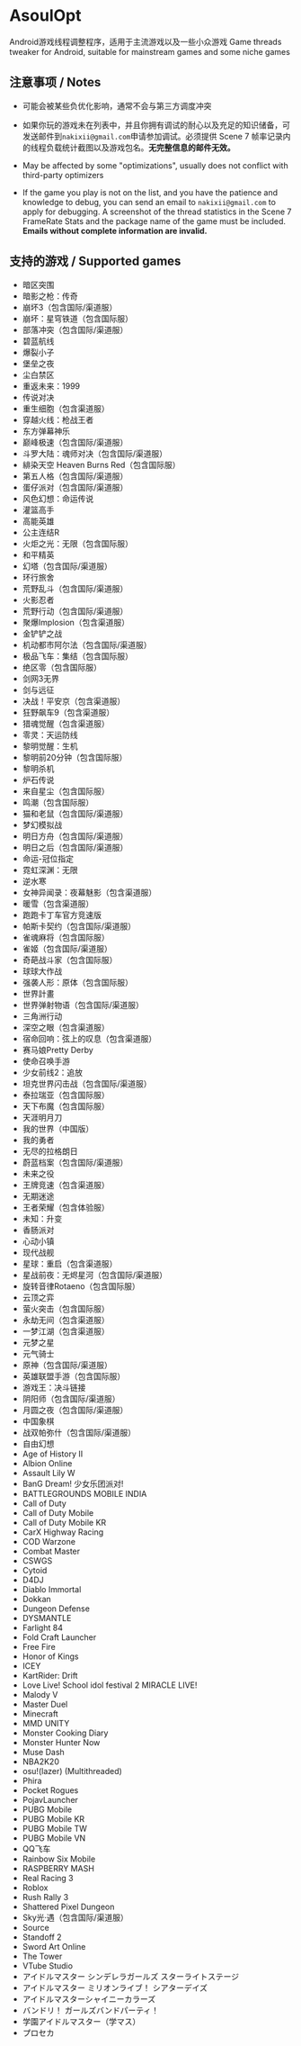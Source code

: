 # AsoulOpt
Android游戏线程调整程序，适用于主流游戏以及一些小众游戏
Game threads tweaker for Android, suitable for mainstream games and some niche games

## 注意事项 / Notes
- 可能会被某些负优化影响，通常不会与第三方调度冲突
- 如果你玩的游戏未在列表中，并且你拥有调试的耐心以及充足的知识储备，可发送邮件到`nakixii@gmail.com`申请参加调试。必须提供 Scene 7 帧率记录内的线程负载统计截图以及游戏包名。**无完整信息的邮件无效。**
  
- May be affected by some "optimizations", usually does not conflict with third-party optimizers
- If the game you play is not on the list, and you have the patience and knowledge to debug, you can send an email to `nakixii@gmail.com` to apply for debugging. A screenshot of the thread statistics in the Scene 7 FrameRate Stats and the package name of the game must be included. **Emails without complete information are invalid.**

## 支持的游戏 / Supported games
- 暗区突围
- 暗影之枪：传奇
- 崩坏3（包含国际/渠道服）
- 崩坏：星穹铁道（包含国际服）
- 部落冲突（包含国际/渠道服）
- 碧蓝航线
- 爆裂小子
- 堡垒之夜
- 尘白禁区
- 重返未来：1999
- 传说对决
- 重生细胞（包含渠道服）
- 穿越火线：枪战王者
- 东方弹幕神乐
- 巅峰极速（包含国际/渠道服）
- 斗罗大陆：魂师对决（包含国际/渠道服）
- 緋染天空 Heaven Burns Red（包含国际服）
- 第五人格（包含国际/渠道服）
- 蛋仔派对（包含国际/渠道服）
- 风色幻想：命运传说
- 灌篮高手
- 高能英雄
- 公主连结R
- 火炬之光：无限（包含国际服）
- 和平精英
- 幻塔（包含国际/渠道服）
- 环行旅舍
- 荒野乱斗（包含国际/渠道服）
- 火影忍者
- 荒野行动（包含国际/渠道服）
- 聚爆Implosion（包含渠道服）
- 金铲铲之战
- 机动都市阿尔法（包含国际/渠道服）
- 极品飞车：集结（包含国际服）
- 绝区零（包含国际服）
- 剑网3无界
- 剑与远征
- 决战！平安京（包含渠道服）
- 狂野飙车9（包含渠道服）
- 猎魂觉醒（包含渠道服）
- 零灵：天运防线
- 黎明觉醒：生机
- 黎明前20分钟（包含国际服）
- 黎明杀机
- 炉石传说
- 来自星尘（包含国际服）
- 鸣潮（包含国际服）
- 猫和老鼠（包含国际/渠道服）
- 梦幻模拟战
- 明日方舟（包含国际/渠道服）
- 明日之后（包含国际/渠道服）
- 命运-冠位指定
- 霓虹深渊：无限
- 逆水寒
- 女神异闻录：夜幕魅影（包含渠道服）
- 暖雪（包含渠道服）
- 跑跑卡丁车官方竞速版
- 帕斯卡契约（包含国际/渠道服）
- 雀魂麻将（包含国际服）
- 雀姬（包含国际/渠道服）
- 奇葩战斗家（包含国际服）
- 球球大作战
- 强袭人形：原体（包含国际服）
- 世界計畫
- 世界弹射物语（包含国际/渠道服）
- 三角洲行动
- 深空之眼（包含渠道服）
- 宿命回响：弦上的叹息（包含渠道服）
- 赛马娘Pretty Derby
- 使命召唤手游
- 少女前线2：追放
- 坦克世界闪击战（包含国际/渠道服）
- 泰拉瑞亚（包含国际服）
- 天下布魔（包含国际服）
- 天涯明月刀
- 我的世界（中国版）
- 我的勇者
- 无尽的拉格朗日
- 蔚蓝档案（包含国际/渠道服）
- 未来之役
- 王牌竞速（包含渠道服）
- 无期迷途
- 王者荣耀（包含体验服）
- 未知：升变
- 香肠派对
- 心动小镇
- 现代战舰
- 星球：重启（包含渠道服）
- 星战前夜：无烬星河（包含国际/渠道服）
- 旋转音律Rotaeno（包含国际服）
- 云顶之弈
- 萤火突击（包含国际服）
- 永劫无间（包含渠道服）
- 一梦江湖（包含渠道服）
- 元梦之星
- 元气骑士
- 原神（包含国际/渠道服）
- 英雄联盟手游（包含国际服）
- 游戏王：决斗链接
- 阴阳师（包含国际/渠道服）
- 月圆之夜（包含国际/渠道服）
- 中国象棋
- 战双帕弥什（包含国际/渠道服）
- 自由幻想
- Age of History II
- Albion Online
- Assault Lily W
- BanG Dream! 少女乐团派对!
- BATTLEGROUNDS MOBILE INDIA
- Call of Duty
- Call of Duty Mobile
- Call of Duty Mobile KR
- CarX Highway Racing
- COD Warzone
- Combat Master
- CSWGS
- Cytoid
- D4DJ
- Diablo Immortal
- Dokkan
- Dungeon Defense
- DYSMANTLE
- Farlight 84
- Fold Craft Launcher
- Free Fire
- Honor of Kings
- ICEY
- KartRider: Drift
- Love Live! School idol festival 2 MIRACLE LIVE!
- Malody V
- Master Duel
- Minecraft
- MMD UNITY
- Monster Cooking Diary
- Monster Hunter Now
- Muse Dash
- NBA2K20
- osu!(lazer) (Multithreaded)
- Phira
- Pocket Rogues
- PojavLauncher
- PUBG Mobile
- PUBG Mobile KR
- PUBG Mobile TW
- PUBG Mobile VN
- QQ飞车
- Rainbow Six Mobile
- RASPBERRY MASH
- Real Racing 3
- Roblox
- Rush Rally 3
- Shattered Pixel Dungeon
- Sky光·遇（包含国际/渠道服）
- Source
- Standoff 2
- Sword Art Online
- The Tower
- VTube Studio
- アイドルマスター シンデレラガールズ スターライトステージ
- アイドルマスター ミリオンライブ！ シアターデイズ
- アイドルマスターシャイニーカラーズ
- バンドリ！ ガールズバンドパーティ！
- 学園アイドルマスター（学マス）
- プロセカ
